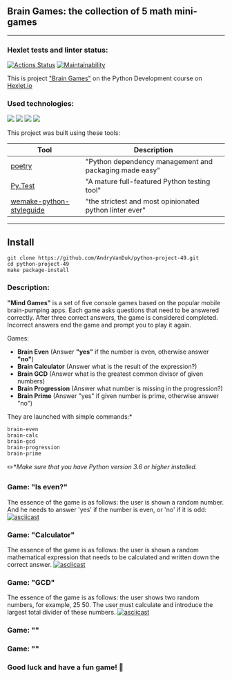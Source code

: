 ## Brain Games: the collection of 5 math mini-games
<hr>

### Hexlet tests and linter status:
[![Actions Status](https://github.com/AndryVanDuk/python-project-49/workflows/hexlet-check/badge.svg)](https://github.com/AndryVanDuk/python-project-49/actions) 
[![Maintainability](https://api.codeclimate.com/v1/badges/9a62c14fcac3cf24eddb/maintainability)](https://codeclimate.com/github/AndryVanDuk/python-project-49/maintainability)

This is project ["Brain Games"](https://ru.hexlet.io/programs/python/projects/49) on the Python Development course on [Hexlet.io](https://ru.hexlet.io/programs/python)

### Used technologies:
![](https://img.shields.io/badge/language-python-blue)
![](https://img.shields.io/badge/lybrary-prompt-brightgreen)
![](https://img.shields.io/badge/lybrary-random-orange)
![](https://img.shields.io/badge/lybrary-math-ff67b4)

This project was built using these tools:

| Tool                                                                        | Description                                             |
|-----------------------------------------------------------------------------|---------------------------------------------------------|
| [poetry](https://poetry.eustace.io/)                                        | "Python dependency management and packaging made easy"  |
| [Py.Test](https://pytest.org)                                               | "A mature full-featured Python testing tool"            |
| [wemake-python-styleguide](https://wemake-python-stylegui.de)               | "the strictest and most opinionated python linter ever" |

---
## Install
```
git clone https://github.com/AndryVanDuk/python-project-49.git
cd python-project-49
make package-install
```

### Description:

**"Mind Games"** is a set of five console games based on the popular mobile brain-pumping apps. Each game asks questions that need to be answered correctly. After three correct answers, the game is considered completed. Incorrect answers end the game and prompt you to play it again. 

Games:

* __Brain Even__ (Answer __"yes"__ if the number is even, otherwise answer __"no"__)
* __<g>Brain Calculator__ (Answer what is the result of the expression?)
* __Brain GCD__ (Answer what is the greatest common divisor of given numbers)
* __Brain Progression__ (Answer what number is missing in the progression?)
* __Brain Prime__ (Answer "yes" if given number is prime, otherwise answer "no")

They are launched with simple commands:*
```commandline
brain-even
brain-calc
brain-gcd
brain-progression
brain-prime
```
:pencil2:*_Make sure that you have Python version 3.6 or higher installed._


### Game: "Is even?"
The essence of the game is as follows: the user is shown a random number.
And he needs to answer 'yes' if the number is even, or 'no' if it is odd:
[![asciicast](https://asciinema.org/a/561485.svg)](https://asciinema.org/a/561485)


### Game: "Calculator"
The essence of the game is as follows: the user is shown a random mathematical
expression that needs to be calculated and written down the correct answer.
[![asciicast](https://asciinema.org/a/561486.svg)](https://asciinema.org/a/561486)

### Game: "GCD" 
The essence of the game is as follows: the user shows two random numbers, for example,
25 50. The user must calculate and introduce the largest total divider of these numbers.
[![asciicast](https://asciinema.org/a/565155.svg)](https://asciinema.org/a/565155)

### Game: ""


### Game: ""

### Good luck and have a fun game! 🤚